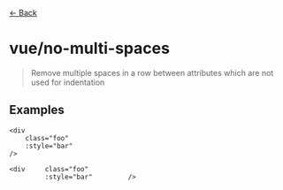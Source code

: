 [&#x2190; Back](./)
# vue/no-multi-spaces

> Remove multiple spaces in a row between attributes which are not used for indentation

 

## Examples

<code-highlight>
 
<div slot="correct">

```vue
<div
    class="foo"
    :style="bar"
/>

```

</div>

 
<div slot="incorrect">

```vue
<div     class="foo"
         :style="bar"         />

```

</div>

 
</code-highlight>

